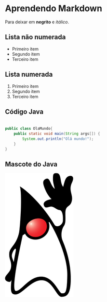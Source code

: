 # Aprendendo Markdown

Para deixar em **negrito** e *itálico*.

## Lista não numerada

- Primeiro item
- Segundo item
- Terceiro item

## Lista numerada

1. Primeiro item
1. Segundo item
1. Terceiro item

## Código Java

```java

public class OlaMundo{
    public static void main(String args[]) {
        System.out.println("Olá mundo!");
    }
}
```

## Mascote do Java

![Duke - Mascote do Java](Duke.png)